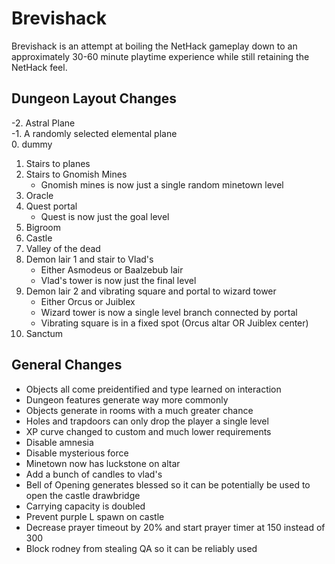 # Brevishack
Brevishack is an attempt at boiling the NetHack gameplay down to an approximately 30-60 minute playtime experience while still retaining the NetHack feel.

## Dungeon Layout Changes
  -2. Astral Plane  
  -1. A randomly selected elemental plane  
  0. dummy
  1. Stairs to planes
  2. Stairs to Gnomish Mines
      - Gnomish mines is now just a single random minetown level
  3. Oracle
  4. Quest portal
      - Quest is now just the goal level
  5. Bigroom
  6. Castle
  7. Valley of the dead
  8. Demon lair 1 and stair to Vlad's
      - Either Asmodeus or Baalzebub lair
      - Vlad's tower is now just the final level
  9. Demon lair 2 and vibrating square and portal to wizard tower
      - Either Orcus or Juiblex
      - Wizard tower is now a single level branch connected by portal
      - Vibrating square is in a fixed spot (Orcus altar OR Juiblex center)
  10. Sanctum
  
## General Changes
- Objects all come preidentified and type learned on interaction
- Dungeon features generate way more commonly
- Objects generate in rooms with a much greater chance
- Holes and trapdoors can only drop the player a single level
- XP curve changed to custom and much lower requirements
- Disable amnesia
- Disable mysterious force
- Minetown now has luckstone on altar
- Add a bunch of candles to vlad's
- Bell of Opening generates blessed so it can be potentially be used to open the castle drawbridge
- Carrying capacity is doubled
- Prevent purple L spawn on castle
- Decrease prayer timeout by 20% and start prayer timer at 150 instead of 300
- Block rodney from stealing QA so it can be reliably used
